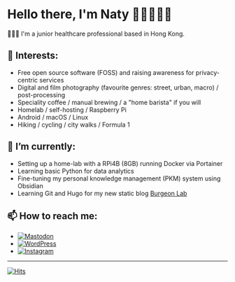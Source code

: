 # Hello there, I'm Naty 👩🏻‍💻👋🏻

👩🏻‍⚕️ I'm a junior healthcare professional based in Hong Kong.

## 🔭 Interests:
  - Free open source software (FOSS) and raising awareness for privacy-centric services
  - Digital and film photography (favourite genres: street, urban, macro) / post-processing
  - Speciality coffee / manual brewing / a "home barista" if you will
  - Homelab / self-hosting / Raspberry Pi
  - Android / macOS / Linux
  - Hiking / cycling / city walks / Formula 1

## 🌱 I’m currently:
  -  Setting up a home-lab with a RPi4B (8GB) running Docker via Portainer
  -  Learning basic Python for data analytics
  -  Fine-tuning my personal knowledge management (PKM) system using Obsidian
  -  Learning Git and Hugo for my new static blog [Burgeon Lab](https://www.burgeonlab.com)

## 📫 How to reach me:
  - [![Mastodon](https://img.shields.io/badge/-MASTODON-%232B90D9?style=for-the-badge&logo=mastodon&logoColor=white)](https://fosstodon.org/@eclecticpassions)
  - [![WordPress](https://img.shields.io/badge/WordPress-%23117AC9.svg?style=for-the-badge&logo=WordPress&logoColor=white)](https://www.eclecticpassions.net)
  - [![Instagram](https://img.shields.io/badge/Instagram-%23E4405F.svg?style=for-the-badge&logo=Instagram&logoColor=white)](https://www.instagram.com/eclecticpassions)

---

[![Hits](https://hits.seeyoufarm.com/api/count/incr/badge.svg?url=https%3A%2F%2Fgithub.com%2Feclecticpassions&count_bg=%23FF5300&title_bg=%23262C2F&icon=github.svg&icon_color=%23FF5300&title=hits&edge_flat=false)](https://hits.seeyoufarm.com)

<!--
**eclecticpassions/eclecticpassions** is a ✨ _special_ ✨ repository because its `README.md` (this file) appears on your GitHub profile. Here are some ideas to get you started:

- 🔭 I’m currently working on ...
- 👯 I’m looking to collaborate on ...
- 🤔 I’m looking for help with ...
- ⚡ Fun fact: ...
- 💬 Ask me about 

https://github.com/Ileriayo/markdown-badges
-->
